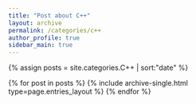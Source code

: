 ```yaml
---
title: "Post about C++"
layout: archive
permalink: /categories/c++
author_profile: true
sidebar_main: true
---
```


{% assign posts = site.categories.C++ | sort:"date" %}

{% for post in posts %}
  {% include archive-single.html type=page.entries_layout %}
{% endfor %}

